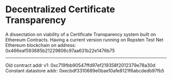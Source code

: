 # Decentralized Certificate Transparency
A dissectation on viability of a Certificate Transparency system built on Ethereum Contracts.
Having a current version running on Ropsten Test Net Ethereum blockchain on address: 0x466eaf593685b21229806c97aa631b22e1476b75

-------------------------------------------------------------------
Old contract addr v1:    0xc719fbb90547ffd97ef219358f2012379e78a30d
Constant datastore addr: 0xecbdf3310689e0bae10afe8121f6abcdedb97fb5
